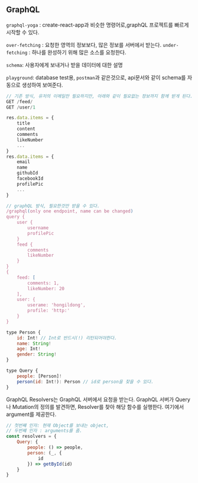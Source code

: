 ## GraphQL
`graphql-yoga` : create-react-app과 비슷한 명령어로,graphQL 프로젝트를 빠르게 시작할 수 있다.

`over-fetching` : 요청한 영역의 정보보다, 많은 정보를 서버에서 받는다.
`under-fetching` : 하나를 완성하기 위해 많은 소스를 요청한다.

`schema`: 사용자에게 보내거나 받을 데이터에 대한 설명

`playground`: database test용, `postman`과 같은것으로, api문서와 같이 schema를 자동으로 생성하여 보여준다.

```javascript
// 기존 방식, 유저의 이메일만 필요하지만, 아래와 같이 필요없는 정보까지 함께 받게 된다.
GET /feed/
GET /user/1

res.data.items = {
    title
    content
    comments
    likeNumber
    ...
}
res.data.items = {
    email
    name
    githubId
    facebookId
    profilePic
    ...
}

// graphQL 방식, 필요한것만 받을 수 있다.
/graphql(only one endpoint, name can be changed)
query {
    user {
        username
        profilePic
    }
    feed {
        comments
        likeNumber
    }
}
{
    feed: [
        comments: 1,
        likeNumber: 20
    ],
    user: {
        userame: 'hongildong',
        profile: 'http:'
    }
}

```


```javascript
type Person {
    id: Int! // Int로 반드시(!) 리턴되어야한다. 
    name: String!
    age: Int!
    gender: String!
}

type Query {
    people: [Person]!
    person(id: Int!): Person // id로 person을 찾을 수 있다.
}
```

GraphQL Resolvers는 GraphQL 서버에서 요청을 받는다. GraphQL 서버가 Query나 Mutation의 정의를 발견하면, Resolver를 찾아 해당 함수를 실행한다. 여기에서 argument를 제공한다.

```javascript
// 첫번쨰 인자: 현재 Object를 보내는 object, 
// 두번쨰 인자 : arguments를 줌.
const resolvers = {
    Query: {
        people: () => people,
        person: (_, {
            id
        }) => getById(id)
    }
}
```

